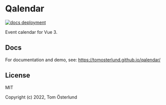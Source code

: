 # Qalendar

[![docs deployment](https://github.com/tomosterlund/qalendar/actions/workflows/pages/pages-build-deployment/badge.svg)](https://github.com/tomosterlund/qalendar/actions/workflows/pages/pages-build-deployment)

Event calendar for Vue 3.

## Docs

For documentation and demo, see: https://tomosterlund.github.io/qalendar/

## License

MIT

Copyright (c) 2022, Tom Österlund


